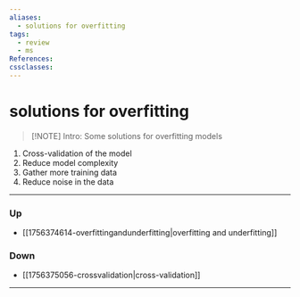 ```yaml
---
aliases:
  - solutions for overfitting
tags:
  - review
  - ms
References:
cssclasses:
---
```

# solutions for overfitting
> [!NOTE] Intro: 
> Some solutions for overfitting models

1. Cross-validation of the model 
2. Reduce model complexity 
3. Gather more training data 
4. Reduce noise in the data
***
### Up
- [[1756374614-overfittingandunderfitting|overfitting and underfitting]]
### Down
- [[1756375056-crossvalidation|cross-validation]]
***
